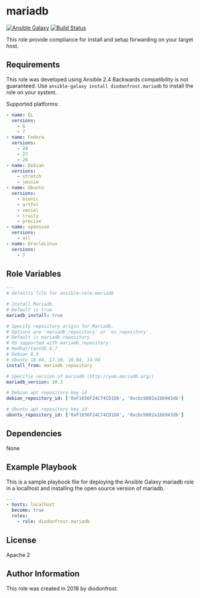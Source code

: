# mariadb

[![Ansible Galaxy](https://img.shields.io/badge/galaxy-diodonfrost.mariadb-660198.svg)](https://galaxy.ansible.com/diodonfrost/mariadb)
[![Build Status](https://travis-ci.org/diodonfrost/ansible-role-mariadb.svg?branch=master)](https://travis-ci.org/diodonfrost/ansible-role-mariadb)

This role provide compliance for install and setup forwarding on your target host.

## Requirements

This role was developed using Ansible 2.4 Backwards compatibility is not guaranteed.
Use `ansible-galaxy install diodonfrost.mariadb` to install the role on your system.

Supported platforms:

```yaml
- name: EL
  versions:
    - 6
    - 7
- name: Fedora
  versions:
    - 28
    - 27
    - 26
- name: Debian
  versions:
    - stretch
    - jessie
- name: Ubuntu
  versions:
    - bionic
    - artful
    - xenial
    - trusty
    - precise
- name: opensuse
  versions:
    - all
- name: OracleLinux
  versions:
    - 7
```

## Role Variables

```yaml
---
# defaults file for ansible-role-mariadb

# Install Mariadb.
# Default is true.
mariadb_install: true

# Specify repository origin for Mariadb.
# Options are 'mariadb_repository' or 'os_repository'.
# Default is mariadb_repository.
# OS supported with mariadb_repository:
# Redhat/CentOS 6,7
# Debian 8,9
# Ubuntu 18.04, 17.10, 16.04, 14.04
install_from: mariadb_repository

# Specifie version of mariadb (http://yum.mariadb.org/)
mariadb_version: 10.3

# Debian apt repository key id
debian_repository_id: ['0xF1656F24C74CD1D8', '0xcbcb082a1bb943db']

# Ubuntu apt repository key id
ubuntu_repository_id: ['0xF1656F24C74CD1D8', '0xcbcb082a1bb943db']

```

## Dependencies

None

## Example Playbook

This is a sample playbook file for deploying the Ansible Galaxy mariadb role in a localhost and installing the open source version of mariadb.

```yaml
---
- hosts: localhost
  become: true
  roles:
    - role: diodonfrost.mariadb
```

## License

Apache 2

## Author Information

This role was created in 2018 by diodonfrost.

